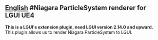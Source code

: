 [English](./README_en.md)
#Niagara ParticleSystem renderer for LGUI UE4
---
**This is a LGUI's extension plugin, need LGUI version 2.14.0 and upward.**
This plugin allows us to render Niagara ParticleSystem to LGUI.  